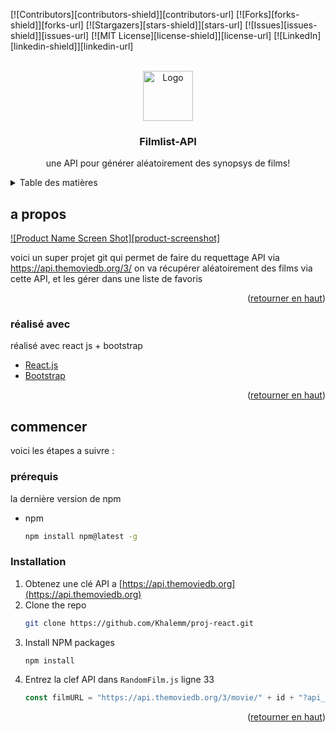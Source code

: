 <!-- PROJECT SHIELDS -->
<!--
*** I'm using markdown "reference style" links for readability.
*** Reference links are enclosed in brackets [ ] instead of parentheses ( ).
*** See the bottom of this document for the declaration of the reference variables
*** for contributors-url, forks-url, etc. This is an optional, concise syntax you may use.
*** https://www.markdownguide.org/basic-syntax/#reference-style-links
-->
[![Contributors][contributors-shield]][contributors-url]
[![Forks][forks-shield]][forks-url]
[![Stargazers][stars-shield]][stars-url]
[![Issues][issues-shield]][issues-url]
[![MIT License][license-shield]][license-url]
[![LinkedIn][linkedin-shield]][linkedin-url]



<!-- PROJECT LOGO -->
<br />
<div align="center">
  <a href="https://github.com/othneildrew/Best-README-Template">
    <img src="images/logo.png" alt="Logo" width="80" height="80">
  </a>

  <h3 align="center">Filmlist-API</h3>

  <p align="center">
    une API pour générer aléatoirement des synopsys de films!
  </p>
</div>



<!-- TABLE OF CONTENTS -->
<details>
  <summary>Table des matières</summary>
  <ol>
    <li>
      <a href="#about-the-project">a propos</a>
      <ul>
        <li><a href="#built-with">réalisé avec </a></li>
      </ul>
    </li>
    <li>
      <a href="#getting-started">commencer</a>
      <ul>
        <li><a href="#prerequisites">prérequis</a></li>
        <li><a href="#installation">Installation</a></li>
      </ul>
    </li>
  </ol>
</details>



<!-- ABOUT THE PROJECT -->
## a propos

[![Product Name Screen Shot][product-screenshot]](https://www.mycrawfordportal.com/wp-content/uploads/2021/07/best-movies-1614634680.jpg)

voici un super projet git qui permet de faire du requettage API via https://api.themoviedb.org/3/
on va récupérer aléatoirement des films via cette API, et les gérer dans une liste de favoris

<p align="right">(<a href="#top">retourner en haut</a>)</p>



### réalisé avec 

réalisé avec react js + bootstrap

* [React.js](https://reactjs.org/)
* [Bootstrap](https://getbootstrap.com)

<p align="right">(<a href="#top">retourner en haut</a>)</p>



<!-- GETTING STARTED -->
## commencer

voici les étapes a suivre :

### prérequis

la dernière version de npm
* npm
  ```sh
  npm install npm@latest -g
  ```

### Installation

1. Obtenez une clé API a [https://api.themoviedb.org](https://api.themoviedb.org)
2. Clone the repo
   ```sh
   git clone https://github.com/Khalemm/proj-react.git
   ```
3. Install NPM packages
   ```sh
   npm install
   ```
4. Entrez la clef API dans `RandomFilm.js` ligne 33
   ```js
   const filmURL = "https://api.themoviedb.org/3/movie/" + id + "?api_key=";
   ```

<p align="right">(<a href="#top">retourner en haut</a>)</p>


